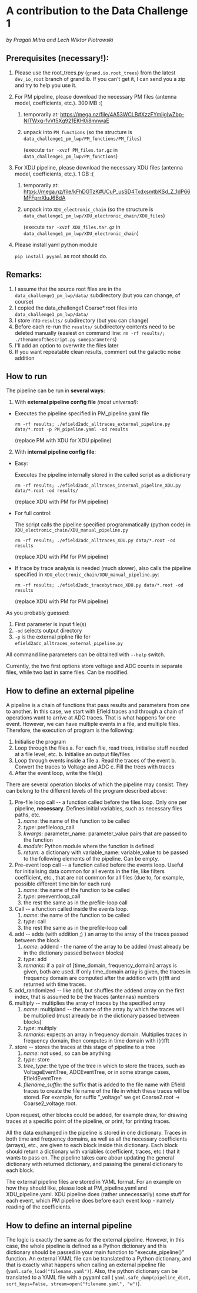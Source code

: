 # A contribution to the Data Challenge 1
*by Pragati Mitra and Lech Wiktor Piotrowski*

## Prerequisites (necessary!):
1. Please use the root_trees.py (`grand.io.root_trees`) from the latest `dev_io_root` branch of grandlib. If you can't get it, I can send you a zip and try to help you use it.
2. For PM pipeline, please download the necessary PM files (antenna model, coefficients, etc.). 300 MB :(
   1. temporarily at: https://mega.nz/file/4A53WCLB#XzzFYmijgIwZbp-NlTWxg-fvVt5Xg921EKH0i8mnwaE
   2. unpack into `PM_functions` (so the structure is `data_challenge1_pm_lwp/PM_functions/PM_files`)

      (execute `tar -xvzf PM_files.tar.gz` in `data_challenge1_pm_lwp/PM_functions`)
3. For XDU pipeline, please download the necessary XDU files (antenna model, coefficients, etc.). 1 GB :(
   1. temporarily at: https://mega.nz/file/kFhDGTzK#UCuP_usSD4TxdxsmtbKSd_Z_1dP66MFFprrXIuJ6BdA
   2. unpack into `XDU_electronic_chain` (so the structure is `data_challenge1_pm_lwp/XDU_electronic_chain/XDU_files`)

        (execute `tar -xvzf XDU_files.tar.gz` in `data_challenge1_pm_lwp/XDU_electronic_chain`)
4. Please install yaml python module
   
   `pip install pyyaml` as root should do.


## Remarks:
1. I assume that the source root files are in the `data_challenge1_pm_lwp/data/` subdirectory (but you can change, of course)
2. I copied the data_challenge1 Coarse*.root files into `data_challenge1_pm_lwp/data/`
3. I store into `results/` subdirectory (but you can change)
4. Before each re-run the `results/` subdirectory contents need to be deleted manually (easiest on command line: `rm -rf results/; ./thenameofthescript.py someparameters`)
5. I'll add an option to overwrite the files later
6. If you want repeatable clean results, comment out the galactic noise addition

## How to run ###

The pipeline can be run in **several ways**:
1. With **external pipeline config file** *(most universal)*:
  
  * Executes the pipeline specified in PM_pipeline.yaml file

     `rm -rf results; ./efield2adc_alltraces_external_pipeline.py data/*.root -p PM_pipeline.yaml -od results`

    (replace PM with XDU for XDU pipeline)

2. With **internal pipeline config file**:

  * Easy:
    
    Executes the pipeline internally stored in the called script as a dictionary
 
     `rm -rf results; ./efield2adc_alltraces_internal_pipeline_XDU.py data/*.root -od results/`

    (replace XDU with PM for PM pipeline)

  * For full control:
  
    The script calls the pipeline specified programmatically (python code) in `XDU_electronic_chain/XDU_manual_pipeline.py`

       `rm -rf results; ./efield2adc_alltraces_XDU.py data/*.root -od results`

    (replace XDU with PM for PM pipeline)

  * If trace by trace analysis is needed (much slower), also calls the pipeline specified in `XDU_electronic_chain/XDU_manual_pipeline.py`:

       `rm -rf results; ./efield2adc_tracebytrace_XDU.py data/*.root -od results`

    (replace XDU with PM for PM pipeline)  

As you probably guessed:
  1. First parameter is input file(s)
  2. `-od` selects output directory
  3. `-p` is the external pipline file for `efield2adc_alltraces_external_pipeline.py`
  
All command line parameters can be obtained with `--help` switch.

Currently, the two first options store voltage and ADC counts in separate files, while two last in same files. Can be modified.

## How to define an external pipeline

A pipeline is a chain of functions that pass results and parameters from one to another. In this case, we start with Efield traces and through a chain of operations want to arrive at ADC traces. That is what happens for one event. However, we can have multiple events in a file, and multiple files. Therefore, the execution of program is the following:

  1. Initialise the program
  2. Loop through the files
     a. For each file, read trees, initialise stuff needed at a file level, etc.
     b. Initialise an output file/files
  3. Loop through events inside a file
     a. Read the traces of the event
     b. Convert the traces to Voltage and ADC
     c. Fill the trees with traces
  4. After the event loop, write the file(s)
  
There are several operation blocks of which the pipeline may consist. They can belong to the different levels of the program described above:
1. Pre-file loop call -- a function called before the files loop. Only one per pipeline, **necessary**. Defines initial variables, such as necessary files paths, etc.
     1. *name*: the name of the function to be called
     2. *type*: prefileloop_call
     3. *kwargs*: parameter_name: parameter_value pairs that are passed to the function
     4. *module*: Python module where the function is defined
     5. *return*: a dictionary with variable_name: variable_value to be passed to the following elements of the pipeline. Can be empty.
2. Pre-event loop call -- a function called before the events loop. Useful for initialising data common for all events in the file, like filters coefficient, etc., that are not common for all files (due to, for example, possible different time bin for each run)
     1. *name*: the name of the function to be called
     2. *type*: preeventloop_call
     3. the rest the same as in the prefile-loop call
3. Call -- a function called inside the events loop.
     1. *name*: the name of the function to be called
     2. *type*: call
     3. the rest the same as in the prefile-loop call
4. add -- adds (with addition ;) ) an array to the array of the traces passed between the block
     1. *name*: addend - the name of the array to be added (must already be in the dictionary passed between blocks)
     2. *type*: add
     3. *remarks*: if a pair of [time_domain, frequency_domain] arrays is given, both are used. If only time_domain array is given, the traces in frequency domain are computed after the addition with (r)fft and returned with time traces.
5. add_randomized -- like add, but shuffles the addend array on the first index, that is assumed to be the traces (antennas) numbers
6. multiply -- multiplies the array of traces by the specified array
     1. *name*: multipland -- the name of the array by which the traces will be multiplied (must already be in the dictionary passed between blocks)
     2. *type*: multiply
     3. *remarks*: expects an array in frequency domain. Multiplies traces in frequency domain, then computes in time domain with i(r)fft
7. store -- stores the traces at this stage of pipeline to a tree
     1. *name*: not used, so can be anything
     2. *type*: store
     3. *tree_type*: the type of the tree in which to store the traces, such as VoltageEventTree, ADCEventTree, or in some strange cases, EfieldEventTree
     4. *filename_suffix*: the suffix that is added to the file name with Efield traces to create the file name of the file in which these traces will be stored. For example, for suffix "_voltage" we get Coarse2.root -> Coarse2_voltage.root.
  
Upon request, other blocks could be added, for example draw, for drawing traces at a specific point of the pipeline, or print, for printing traces.

All the data exchanged in the pipeline is stored in one dictionary. Traces in both time and frequency domains, as well as all the necessary coefficients (arrays), etc., are given to each block inside this dictionary. Each block should return a dictionary with variables (coefficient, traces, etc.) that it wants to pass on. The pipeline takes care abour updating the general dictionary with returned dictionary, and passing the general dictionary to each block.

The external pipeline files are stored in YAML format. For an example on how they should like, please look at PM_pipeline.yaml and XDU_pipeline.yaml. XDU pipeline does (rather unnecessarily) some stuff for each event, which PM pipeline does before each event loop - namely reading of the coefficients.

## How to define an internal pipeline

The logic is exactly the same as for the external pipeline. However, in this case, the whole pipeline is defined as a Python dictionary and this dictionary should be passed in your main function to "execute_pipeline()" function. An external YAML file can be translated to a Python dictionary, and that is exactly what happens when calling an external pipeline file (`yaml.safe_load("filename.yaml")`). Also, the python dictionary can be translated to a YAML file with a pyyaml call ( `yaml.safe_dump(pipeline_dict, sort_keys=False, stream=open("filename.yaml", "w")`).
